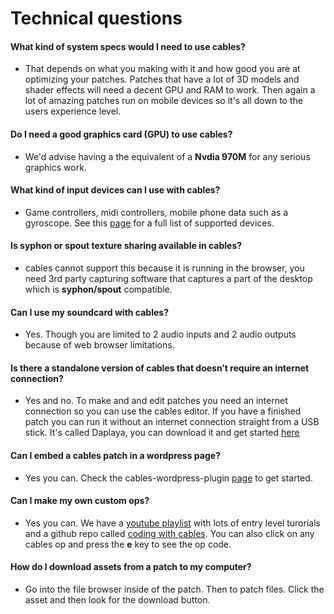 # Technical questions

#### What kind of system specs would I need to use cables?

- That depends on what you making with it and how good you are at optimizing your patches.
Patches that have a lot of 3D models and shader effects will need a decent GPU and RAM to work.
Then again a lot of amazing patches run on mobile devices so it's all down to the users experience level.

#### Do I need a good graphics card (GPU) to use cables?

- We'd advise having a the equivalent of a **Nvdia 970M** for any serious graphics work.

#### What kind of input devices can I use with cables?

- Game controllers, midi controllers, mobile phone data such as a gyroscope. See this [page](https://cables.gl/ops/Ops.Device) for a full list of supported devices.

#### Is syphon or spout texture sharing available in cables?

- cables cannot support this because it is running in the browser, you need 3rd party capturing software that captures a part of the desktop which is **syphon/spout** compatible.

#### Can I use my soundcard with cables?

- Yes. Though you are limited to 2 audio inputs and 2 audio outputs because of web browser limitations.

#### Is there a standalone version of cables that doesn’t require an internet connection?

- Yes and no. To make and and edit patches you need an internet connection so you can use the cables editor.
If you have a finished patch you can run it without an internet connection straight from a USB stick.
It's called Daplaya, you can download it and get started [here](https://github.com/cables-gl/cables-daplaya)

#### Can I embed a cables patch in a wordpress page?

- Yes you can. Check the cables-wordpress-plugin [page](https://github.com/cables-gl/cables-wordpress-plugin) to get started.

#### Can I make my own custom ops?

- Yes you can. We have a [youtube playlist](https://www.youtube.com/watch?v=vJ47_rYdezU&list=PLYimpE2xWgBvKQg65p9q5sa2jJaHGO7Ka&index=2&t=0s) with lots of entry level turorials and a github repo called [coding with cables](https://github.com/cables-gl/coding-with-cables).
You can also click on any cables op and press the **e** key to see the op code.

#### How do I download assets from a patch to my computer?

- Go into the file browser inside of the patch. Then to patch files. Click the asset and then look for the download button.
